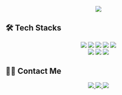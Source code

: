 <div align="center">
  <img src="https://capsule-render.vercel.app/api?type=blur&color=0:00c6ff,100:0072ff&height=280&text=YEIN%20KIM&animation=fadeIn&fontColor=ffffff&fontSize=40" />
</div>

## 🛠️ Tech Stacks  

<div align="center">
  
<img src="https://img.shields.io/badge/Python-3776AB?style=flat-square&logo=Python&logoColor=white"/>
<img src="https://img.shields.io/badge/Notion-000000?style=flat-square&logo=Notion&logoColor=white"/>
<img src="https://img.shields.io/badge/Github-181717?style=flat-square&logo=Github&logoColor=white"/>
<img src="https://img.shields.io/badge/HTML5-E34F26?style=flat-square&logo=HTML5&logoColor=white"/>
<img src="https://img.shields.io/badge/MySQL-4479A1?style=flat-square&logo=MySQL&logoColor=white"/>
<br/>
<img src="https://img.shields.io/badge/PyTorch-EE4C2C?style=flat-square&logo=PyTorch&logoColor=white"/>
<img src="https://img.shields.io/badge/TensorFlow-FF6F00?style=flat-square&logo=TensorFlow&logoColor=white"/>
<img src="https://img.shields.io/badge/Java-007396?style=flat-square&logo=Java&logoColor=white"/>

</div>

## 🧑‍💻 Contact Me  

<div align="center">

<a href="https://www.instagram.com/yeinee.k/">
  <img src="https://img.shields.io/badge/Instagram-E4405F?style=flat-square&logo=Instagram&logoColor=white"/>
</a>
<a href="https://www.notion.so/yein-kim/YEIN-9637dd9bcc8742ffbb40984e16b30e2c">
  <img src="https://img.shields.io/badge/Notion-000000?style=flat-square&logo=Notion&logoColor=white"/>
</a>
<a href="https://blog.naver.com/hztown">
  <img src="https://img.shields.io/badge/Naver-03C75A?style=flat-square&logo=Naver&logoColor=white"/>
</a>

</div>
